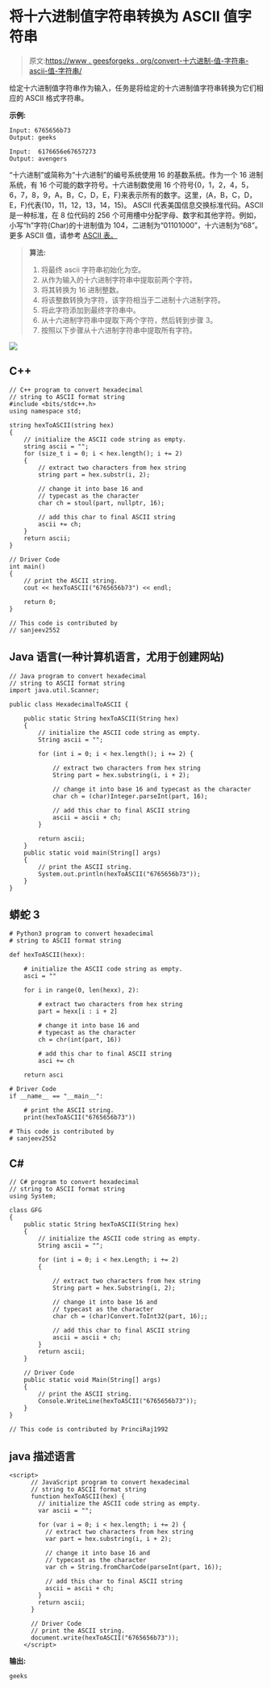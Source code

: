 # 将十六进制值字符串转换为 ASCII 值字符串

> 原文:[https://www . geesforgeks . org/convert-十六进制-值-字符串-ascii-值-字符串/](https://www.geeksforgeeks.org/convert-hexadecimal-value-string-ascii-value-string/)

给定十六进制值字符串作为输入，任务是将给定的十六进制值字符串转换为它们相应的 ASCII 格式字符串。

**示例:**

```
Input: 6765656b73
Output: geeks

Input:  6176656e67657273
Output: avengers 
```

“十六进制”或简称为“十六进制”的编号系统使用 16 的基数系统。作为一个 16 进制系统，有 16 个可能的数字符号。十六进制数使用 16 个符号{0，1，2，4，5，6，7，8，9，A，B，C，D，E，F}来表示所有的数字。这里，(A，B，C，D，E，F)代表(10，11，12，13，14，15)。
ASCII 代表美国信息交换标准代码。ASCII 是一种标准，在 8 位代码的 256 个可用槽中分配字母、数字和其他字符。例如，小写“h”字符(Char)的十进制值为 104，二进制为“01101000”，十六进制为“68”。
更多 ASCII 值，请参考 [ASCII 表。](https://www.asciitable.com/)

> **算法:**
> 
> 1.  将最终 ascii 字符串初始化为空。
> 2.  从作为输入的十六进制字符串中提取前两个字符。
> 3.  将其转换为 16 进制整数。
> 4.  将该整数转换为字符，该字符相当于二进制十六进制字符。
> 5.  将此字符添加到最终字符串中。
> 6.  从十六进制字符串中提取下两个字符，然后转到步骤 3。
> 7.  按照以下步骤从十六进制字符串中提取所有字符。

![](img/274fe764ebcdad36dc00235f7effe981.png)

## C++

```
// C++ program to convert hexadecimal
// string to ASCII format string
#include <bits/stdc++.h>
using namespace std;

string hexToASCII(string hex)
{
    // initialize the ASCII code string as empty.
    string ascii = "";
    for (size_t i = 0; i < hex.length(); i += 2)
    {
        // extract two characters from hex string
        string part = hex.substr(i, 2);

        // change it into base 16 and
        // typecast as the character
        char ch = stoul(part, nullptr, 16);

        // add this char to final ASCII string
        ascii += ch;
    }
    return ascii;
}

// Driver Code
int main()
{
    // print the ASCII string.
    cout << hexToASCII("6765656b73") << endl;

    return 0;
}

// This code is contributed by
// sanjeev2552
```

## Java 语言(一种计算机语言，尤用于创建网站)

```
// Java program to convert hexadecimal
// string to ASCII format string
import java.util.Scanner;

public class HexadecimalToASCII {

    public static String hexToASCII(String hex)
    {
        // initialize the ASCII code string as empty.
        String ascii = "";

        for (int i = 0; i < hex.length(); i += 2) {

            // extract two characters from hex string
            String part = hex.substring(i, i + 2);

            // change it into base 16 and typecast as the character
            char ch = (char)Integer.parseInt(part, 16);

            // add this char to final ASCII string
            ascii = ascii + ch;
        }

        return ascii;
    }
    public static void main(String[] args)
    {
        // print the ASCII string.
        System.out.println(hexToASCII("6765656b73"));
    }
}
```

## 蟒蛇 3

```
# Python3 program to convert hexadecimal
# string to ASCII format string

def hexToASCII(hexx):

    # initialize the ASCII code string as empty.
    asci = ""

    for i in range(0, len(hexx), 2):

        # extract two characters from hex string
        part = hexx[i : i + 2]

        # change it into base 16 and
        # typecast as the character
        ch = chr(int(part, 16))

        # add this char to final ASCII string
        asci += ch

    return asci

# Driver Code
if __name__ == "__main__":

    # print the ASCII string.
    print(hexToASCII("6765656b73"))

# This code is contributed by
# sanjeev2552
```

## C#

```
// C# program to convert hexadecimal
// string to ASCII format string
using System;

class GFG
{
    public static String hexToASCII(String hex)
    {
        // initialize the ASCII code string as empty.
        String ascii = "";

        for (int i = 0; i < hex.Length; i += 2)
        {

            // extract two characters from hex string
            String part = hex.Substring(i, 2);

            // change it into base 16 and
            // typecast as the character
            char ch = (char)Convert.ToInt32(part, 16);;

            // add this char to final ASCII string
            ascii = ascii + ch;
        }
        return ascii;
    }

    // Driver Code
    public static void Main(String[] args)
    {
        // print the ASCII string.
        Console.WriteLine(hexToASCII("6765656b73"));
    }
}

// This code is contributed by PrinciRaj1992
```

## java 描述语言

```
<script>
      // JavaScript program to convert hexadecimal
      // string to ASCII format string
      function hexToASCII(hex) {
        // initialize the ASCII code string as empty.
        var ascii = "";

        for (var i = 0; i < hex.length; i += 2) {
          // extract two characters from hex string
          var part = hex.substring(i, i + 2);

          // change it into base 16 and
          // typecast as the character
          var ch = String.fromCharCode(parseInt(part, 16));

          // add this char to final ASCII string
          ascii = ascii + ch;
        }
        return ascii;
      }

      // Driver Code
      // print the ASCII string.
      document.write(hexToASCII("6765656b73"));
    </script>
```

**输出:**

```
geeks
```